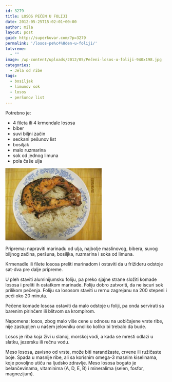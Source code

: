 ```yaml
---
id: 3279
title: LOSOS PEČEN U FOLIJI
date: 2012-05-25T15:02:01+00:00
author: mila
layout: post
guid: http://superkuvar.com/?p=3279
permalink: '/losos-pe%c4%8den-u-foliji/'
totvreme:
  - ""
image: /wp-content/uploads/2012/05/Pečeni-losos-u-foliji-940x198.jpg
categories:
  - Jela od ribe
tags:
  - bosiljak
  - limunov sok
  - losos
  - peršunov list
---
```

Potrebno je:

  * 4 fileta ili 4 krmendale lososa
  * biber
  * suvi biljni začin
  * seckani pešunov list
  * bosiljak
  * malo ruzmarina
  * sok od jednog limuna
  * pola čaše ulja

<img class="alignnone size-medium wp-image-3280" title="Pečeni losos u foliji" src="/wp-content/uploads/2012/05/Pe%C4%8Deni-losos-u-foliji-300x225.jpg" alt="" width="300" height="225" /> 

Priprema: napraviti marinadu od ulja, najbolje maslinovog, bibera, suvog biljnog začina, peršuna, bosiljka, ruzmarina i soka od limuna.

Krmenadle ili filete lososa preliti marinadom i ostaviti da u frižideru odstoje sat-dva pre dalje pripreme.

U pleh staviti aluminijumsku foliju, pa preko sjajne strane složiti komade lososa i preliti ih ostatkom marinade. Foliju dobro zatvoriti, da ne iscuri sok prilikom pečenja. Foliju sa lososom staviti u rernu zagrejanu na 200 stepeni i peći oko 20 minuta.

Pečene komade lososa ostaviti da malo odstoje u foliji, pa onda servirati sa barenim pirinčem ili blitvom sa krompirom.

Napomena: losos, zbog malo više cene u odnosu na uobičajene vrste ribe, nije zastupljen u našem jelovniku onoliko koliko bi trebalo da bude.

Losos je riba koja živi u slanoj, morskoj vodi, a kada se mresti odlazi u slatku, jezersku ili rečnu vodu.

Meso lososa, zavisno od vrste, može biti narandžaste, crvene ili ružičaste boje. Spada u masnije ribe, ali sa korisnim omega-3 masnim kiselinama, koje povoljno utiču na ljudsko zdravlje. Meso lososa bogato je belančevinama, vitaminima (A, D, E, B) i mineralima (selen, fosfor, magnezijum).